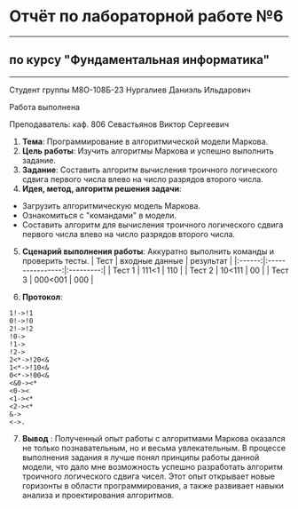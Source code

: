 # Отчёт по лабораторной работе №6
---

## по курсу "Фундаментальная информатика"
---

Студент группы М8О-108Б-23 Нургалиев Даниэль Ильдарович

Работа выполнена 

Преподаватель: каф. 806 Севастьянов Виктор Сергеевич

1. **Тема**: Программирование в алгоритмической модели Маркова.
2. **Цель работы**: Изучить алгоритмы Маркова и успешно выполнить задание.
3. **Задание**: Составить алгоритм вычисления троичного логического сдвига первого числа влево на число разрядов второго числа.
4. **Идея, метод, алгоритм решения задачи**: 
- Загрузить алгоритмическую модель Маркова.
- Ознакомиться с "командами" в модели.
- Составить алгоритм для вычисления троичного логического сдвига первого числа влево на число разрядов второго числа.
5. **Сценарий выполнения работы**: Аккуратно выполнить команды и проверить тесты.
|  Тест  | входные данные   | результат |
|:------:|:----------------:|:---------:|
| Тест 1 | 111<1            | 110       |
| Тест 2 | 10<111           | 00        |
| Тест 3 | 000<001          | 000       |

6. **Протокол**: 
```
1!->!1
0!->!0
2!->!2
!0->
!1->
!2->
2<*->!20<&
1<*->!10<&
0<*->!00<&
<&0-><*
<0-><
<1-><*
<2-><*
&->
<->.

```
7. **Вывод** : Полученный опыт работы с алгоритмами Маркова оказался не только познавательным, но и весьма увлекательным. В процессе выполнения задания я лучше понял принципы работы данной модели, что дало мне возможность успешно разработать алгоритм троичного логического сдвига чисел. Этот опыт открывает новые горизонты в области программирования, а также развивает навыки анализа и проектирования алгоритмов.
